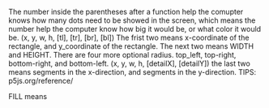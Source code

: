 The number inside the parentheses after a function help the comupter knows how many dots need to be showed in the screen, which means the number help the computer know how big it would be, or what color it would be.
(x, y, w, h, [tl], [tr], [br], [bl]) The frist two means x-coordinate of the rectangle, and y_coordinate of the rectangle. The next two means WIDTH and HEIGHT. There are four more optional radius. top_left, top-right, bottom-right, and bottom-left.
(x, y, w, h, [detailX], [detailY]) the last two means segments in the x-direction, and segments in the y-direction.
TIPS: p5js.org/reference/

FILL means 
